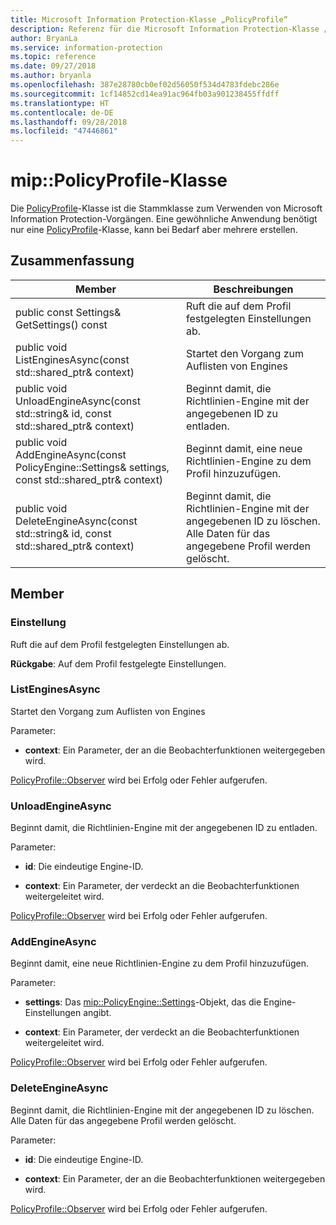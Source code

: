```yaml
---
title: Microsoft Information Protection-Klasse „PolicyProfile“
description: Referenz für die Microsoft Information Protection-Klasse „PolicyProfile“
author: BryanLa
ms.service: information-protection
ms.topic: reference
ms.date: 09/27/2018
ms.author: bryanla
ms.openlocfilehash: 387e28780cb0ef02d56050f534d4783fdebc286e
ms.sourcegitcommit: 1cf14852cd14ea91ac964fb03a901238455ffdff
ms.translationtype: HT
ms.contentlocale: de-DE
ms.lasthandoff: 09/28/2018
ms.locfileid: "47446861"
---
```

# <a name="class-mippolicyprofile"></a>mip::PolicyProfile-Klasse 
Die [PolicyProfile](class_mip_policyprofile.md)-Klasse ist die Stammklasse zum Verwenden von Microsoft Information Protection-Vorgängen. Eine gewöhnliche Anwendung benötigt nur eine [PolicyProfile](class_mip_policyprofile.md)-Klasse, kann bei Bedarf aber mehrere erstellen.
  
## <a name="summary"></a>Zusammenfassung
 Member                        | Beschreibungen                                
--------------------------------|---------------------------------------------
 public const Settings& GetSettings() const  |  Ruft die auf dem Profil festgelegten Einstellungen ab.
public void ListEnginesAsync(const std::shared_ptr<void>& context)  |  Startet den Vorgang zum Auflisten von Engines
public void UnloadEngineAsync(const std::string& id, const std::shared_ptr<void>& context)  |  Beginnt damit, die Richtlinien-Engine mit der angegebenen ID zu entladen.
public void AddEngineAsync(const PolicyEngine::Settings& settings, const std::shared_ptr<void>& context)  |  Beginnt damit, eine neue Richtlinien-Engine zu dem Profil hinzuzufügen.
public void DeleteEngineAsync(const std::string& id, const std::shared_ptr<void>& context)  |  Beginnt damit, die Richtlinien-Engine mit der angegebenen ID zu löschen. Alle Daten für das angegebene Profil werden gelöscht.
  
## <a name="members"></a>Member
  
### <a name="settings"></a>Einstellung
Ruft die auf dem Profil festgelegten Einstellungen ab.

  
**Rückgabe**: Auf dem Profil festgelegte Einstellungen.
  
### <a name="listenginesasync"></a>ListEnginesAsync
Startet den Vorgang zum Auflisten von Engines

Parameter:  
* **context**: Ein Parameter, der an die Beobachterfunktionen weitergegeben wird. 


[PolicyProfile::Observer](class_mip_policyprofile_observer.md) wird bei Erfolg oder Fehler aufgerufen.
  
### <a name="unloadengineasync"></a>UnloadEngineAsync
Beginnt damit, die Richtlinien-Engine mit der angegebenen ID zu entladen.

Parameter:  
* **id**: Die eindeutige Engine-ID. 


* **context**: Ein Parameter, der verdeckt an die Beobachterfunktionen weitergeleitet wird. 


[PolicyProfile::Observer](class_mip_policyprofile_observer.md) wird bei Erfolg oder Fehler aufgerufen.
  
### <a name="addengineasync"></a>AddEngineAsync
Beginnt damit, eine neue Richtlinien-Engine zu dem Profil hinzuzufügen.

Parameter:  
* **settings**: Das [mip::PolicyEngine::Settings](class_mip_policyengine_settings.md)-Objekt, das die Engine-Einstellungen angibt. 


* **context**: Ein Parameter, der verdeckt an die Beobachterfunktionen weitergeleitet wird. 


[PolicyProfile::Observer](class_mip_policyprofile_observer.md) wird bei Erfolg oder Fehler aufgerufen.
  
### <a name="deleteengineasync"></a>DeleteEngineAsync
Beginnt damit, die Richtlinien-Engine mit der angegebenen ID zu löschen. Alle Daten für das angegebene Profil werden gelöscht.

Parameter:  
* **id**: Die eindeutige Engine-ID. 


* **context**: Ein Parameter, der an die Beobachterfunktionen weitergegeben wird. 


[PolicyProfile::Observer](class_mip_policyprofile_observer.md) wird bei Erfolg oder Fehler aufgerufen.